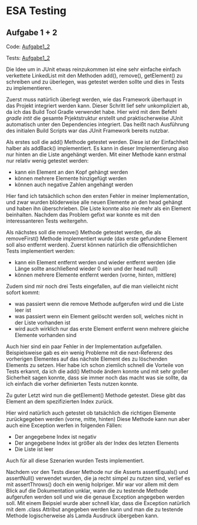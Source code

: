 # ESA Testing
## Aufgabe 1 + 2
Code: [Aufgabe1_2](./src/main/java/Aufgabe1_2)

Tests: [Aufgabe1_2](./src/test/java/Aufgabe1_2/LinkedListTest.java)

Die Idee um in JUnit etwas reinzukommen ist eine sehr einfache einfach verkettete LinkedList mit den Methoden add(), remove(), getElement()
zu schreiben und zu überlegen, was getestet werden sollte und dies in Tests zu implementieren.

Zuerst muss natürlich überlegt werden, wie das Framework überhaupt in das Projekt integriert werden kann.
Dieser Schritt lief sehr unkompliziert ab, da ich das Build Tool Gradle verwendet habe.
Hier wird mit dem Befehl *gradle intit* die gesamte Prjektstruktur erstellt und praktischerweise JUnit automatisch
unter den Dependencies integriert. Das heißt nach Ausführung des initialen Build Scripts war das JUnit Framework
bereits nutzbar.

Als erstes soll die add() Methode getestet werden. Diese ist der Einfachheit halber als addBack() implementiert.
Es kann in dieser Implementierung also nur hinten an die Liste angehängt werden.
Mit einer Methode kann erstmal nur relativ wenig getestet werden:
- kann ein Element an den Kopf gehängt werden
- können mehrere Elemente hinzigefügt werden
- können auch negative Zahlen angehängt werden

Hier fand ich tatsächlich schon den ersten Fehler in meiner Implementation, und zwar wurden blöderweise alle neuen 
Elemente an den head gehängt und haben ihn überschrieben. Die Liste konnte also nie mehr als ein Element beinhalten.
Nachdem das Problem gefixt war konnte es mit den interessanteren Tests weitergehn.

Als nächstes soll die remove() Methode getestet werden, die als removeFirst() Methode implementiert wurde
(das erste gefundene Element soll also entfernt werden). Zuerst können natürlich die offensichtlichen Tests
implementiert werden:
- kann ein Element entfernt werden und wieder entfernt werden (die Länge sollte anschließend wieder 0 sein und der head null)
- können mehrere Elemente entfernt werden (vorne, hinten, mittlere)

Zudem sind mir noch drei Tests eingefallen, auf die man vielleicht nicht sofort kommt:
- was passiert wenn die remove Methode aufgerufen wird und die Liste leer ist
- was passiert wenn ein Element gelöscht werden soll, welches nicht in der Liste vorhanden ist
- wird auch wirklich nur das erste Element entfernt wenn mehrere gleiche Elemente vorhanden sind

Auch hier sind ein paar Fehler in der Implementation aufgefallen. Beispielsweise gab es ein wenig Probleme mit die
next-Referenz des vorherigen Elementes auf das nächste Element des zu löschenden Elements zu setzen.
Hier habe ich schon ziemlich schnell die Vorteile von Tests erkannt, da ich die add() Methode ändern konnte und mit
sehr großer Sicherheit sagen konnte, dass sie immer noch das macht was sie sollte, da ich einfach die vorher
definierten Tests nutzen konnte.

Zu guter Letzt wird nun die getElement() Methode getestet. Diese gibt das Element an dem spezifizierten Index zurück.

Hier wird natürlich auch getestet ob tatsächlich die richtigen Elemente zurückgegeben werden (vorne, mitte, hinten)
Diese Methode kann nun aber auch eine Exception werfen in folgenden Fällen:
- Der angegebene Index ist negativ
- Der angegebene Index ist größer als der Index des letzten Elements
- Die Liste ist leer

Auch für all diese Szenarien wurden Tests implementiert.

Nachdem vor den Tests dieser Methode nur die Asserts assertEquals() und assertNull() verwendet wurden, die ja recht
simpel zu nutzen sind, verlief es mit assertThrows() doch ein wenig holpriger. Mir war vor allem mit dem Blick auf die
Dokumentation unklar, wann die zu testende Methode aufgerufen werden soll und wie die genaue Exception angegeben werden
soll. Mit einem Beipsiel wurde aber schnell klar, dass die Exception natürlich mit dem .class Attribut angegeben werden
kann und man die zu testende Methode logischerweise als Lamda Ausdruck übergeben kann.